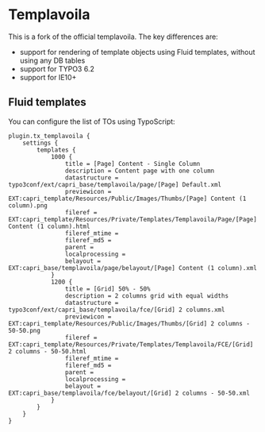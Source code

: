 Templavoila
===========

This is a fork of the official templavoila. The key differences are:

* support for rendering of template objects using Fluid templates, without using any DB tables
* support for TYPO3 6.2
* support for IE10+

Fluid templates
-----------

You can configure the list of TOs using TypoScript:

```
plugin.tx_templavoila {
    settings {
        templates {
            1000 {
                title = [Page] Content - Single Column
                description = Content page with one column
                datastructure = typo3conf/ext/capri_base/templavoila/page/[Page] Default.xml
                previewicon = EXT:capri_template/Resources/Public/Images/Thumbs/[Page] Content (1 column).png
                fileref = EXT:capri_template/Resources/Private/Templates/Templavoila/Page/[Page] Content (1 column).html
                fileref_mtime =
                fileref_md5 =
                parent =
                localprocessing =
                belayout = EXT:capri_base/templavoila/page/belayout/[Page] Content (1 column).xml
            }
            1200 {
                title = [Grid] 50% - 50%
                description = 2 columns grid with equal widths
                datastructure = typo3conf/ext/capri_base/templavoila/fce/[Grid] 2 columns.xml
                previewicon = EXT:capri_template/Resources/Public/Images/Thumbs/[Grid] 2 columns - 50-50.png
                fileref = EXT:capri_template/Resources/Private/Templates/Templavoila/FCE/[Grid] 2 columns - 50-50.html
                fileref_mtime =
                fileref_md5 =
                parent =
                localprocessing =
                belayout = EXT:capri_base/templavoila/fce/belayout/[Grid] 2 columns - 50-50.xml
            }
        }
    }
}
```
